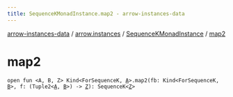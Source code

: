 ```yaml
---
title: SequenceKMonadInstance.map2 - arrow-instances-data
---
```


[arrow-instances-data](../../index.html) / [arrow.instances](../index.html) / [SequenceKMonadInstance](index.html) / [map2](./map2.html)

# map2

`open fun <A, B, Z> Kind<ForSequenceK, `[`A`](map2.html#A)`>.map2(fb: Kind<ForSequenceK, `[`B`](map2.html#B)`>, f: (Tuple2<`[`A`](map2.html#A)`, `[`B`](map2.html#B)`>) -> `[`Z`](map2.html#Z)`): SequenceK<`[`Z`](map2.html#Z)`>`
